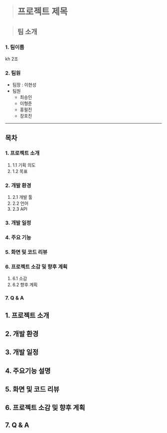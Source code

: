 ># 프로젝트 제목

>## 팀 소개

### 1. 팀이름
kh 2조  
### 2. 팀원
- 팀장 : 이현성
- 팀원 
  - 최승인
  - 이형준
  - 홍필진
  - 장호진
---
<h2>목차</h2>
<h3>1. 프로젝트 소개</h3>
<ol>
  <li>1.1 기획 의도</li>
  <li>1.2 목표</li>
</ol>
<h3>2. 개발 환경</h3>
<ol>
  <li>2.1 개발 툴</li>
  <li>2.2 언어</li>
  <li>2.3 API</li>
</ol>
<h3>3. 개발 일정</h3>
<h3>4. 주요 기능</h3>
<h3>5. 화면 및 코드 리뷰</h3>
<h3>6. 프로젝트 소감 및 향후 계획</h3>
<ol>
  <li>6.1 소감</li>
  <li>6.2 향후 계획</li>
</ol>
<h3>7. Q & A</h3>


## 1. 프로젝트 소개

## 2. 개발 환경

## 3. 개발 일정

## 4. 주요기능 설명

## 5. 화면 및 코드 리뷰

## 6. 프로젝트 소감 및 향후 계획

## 7. Q & A






